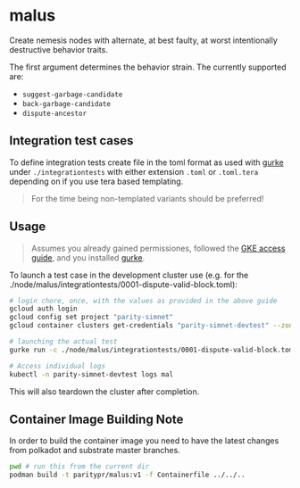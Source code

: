 # malus

Create nemesis nodes with alternate, at best faulty, at worst intentionally destructive behavior traits.

The first argument determines the behavior strain. The currently supported are:

* `suggest-garbage-candidate`
* `back-garbage-candidate`
* `dispute-ancestor`

## Integration test cases

To define integration tests create file
in the toml format as used with [gurke][gurke]
under `./integrationtests` with either extension
`.toml` or `.toml.tera` depending on if you use
tera based templating.

> For the time being non-templated variants should be preferred!
## Usage

> Assumes you already gained permissiones, followed the [GKE access guide][gke],
> and you installed [gurke][gurke].

To launch a test case in the development cluster use (e.g. for the  ./node/malus/integrationtests/0001-dispute-valid-block.toml):

```sh
# login chore, once, with the values as provided in the above guide
gcloud auth login
gcloud config set project "parity-simnet"
gcloud container clusters get-credentials "parity-simnet-devtest" --zone "europe-west3-b"

# launching the actual test
gurke run -c ./node/malus/integrationtests/0001-dispute-valid-block.toml -n parity-simnet-devtest ./node/malus/integrationtests/0001-dispute-valid-block.feature

# Access individual logs
kubectl -n parity-simnet-devtest logs mal
```

This will also teardown the cluster after completion.

## Container Image Building Note

In order to build the container image you need to have the latest changes from
polkadot and substrate master branches.

```sh
pwd # run this from the current dir
podman build -t paritypr/malus:v1 -f Containerfile ../../..
```

[gurke]: https://github.com/paritytech/gurke
[gke]: (https://github.com/paritytech/gurke/blob/main/docs/How-to-setup-access-to-gke-k8s-cluster.md)
